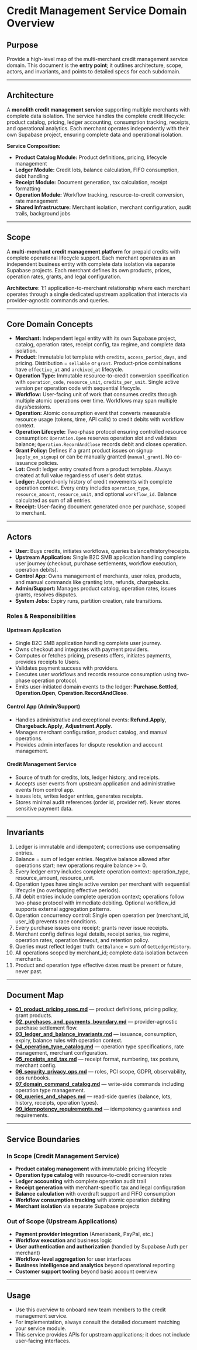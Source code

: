 # Credit Management Service Domain Overview

## Purpose
Provide a high-level map of the multi-merchant credit management service domain. This document is the **entry point**; it outlines architecture, scope, actors, and invariants, and points to detailed specs for each subdomain.

---

## Architecture
A **monolith credit management service** supporting multiple merchants with complete data isolation. The service handles the complete credit lifecycle: product catalog, pricing, ledger accounting, consumption tracking, receipts, and operational analytics. Each merchant operates independently with their own Supabase project, ensuring complete data and operational isolation.

**Service Composition:**
- **Product Catalog Module:** Product definitions, pricing, lifecycle management
- **Ledger Module:** Credit lots, balance calculation, FIFO consumption, debt handling
- **Receipt Module:** Document generation, tax calculation, receipt formatting
- **Operation Module:** Workflow tracking, resource-to-credit conversion, rate management
- **Shared Infrastructure:** Merchant isolation, merchant configuration, audit trails, background jobs

---

## Scope
A **multi-merchant credit management platform** for prepaid credits with complete operational lifecycle support. Each merchant operates as an independent business entity with complete data isolation via separate Supabase projects. Each merchant defines its own products, prices, operation rates, grants, and legal configuration. 

**Architecture**: 1:1 application-to-merchant relationship where each merchant operates through a single dedicated upstream application that interacts via provider-agnostic commands and queries.

---

## Core Domain Concepts
- **Merchant:** Independent legal entity with its own Supabase project, catalog, operation rates, receipt config, tax regime, and complete data isolation.
- **Product:** Immutable lot template with `credits`, `access_period_days`, and pricing. Distribution = `sellable` or `grant`. Product-price combinations have `effective_at` and `archived_at` lifecycle.
- **Operation Type:** Immutable resource-to-credit conversion specification with `operation_code`, `resource_unit`, `credits_per_unit`. Single active version per operation code with sequential lifecycle.
- **Workflow:** User-facing unit of work that consumes credits through multiple atomic operations over time. Workflows may span multiple days/sessions.
- **Operation:** Atomic consumption event that converts measurable resource usage (tokens, time, API calls) to credit debits with workflow context.
- **Operation Lifecycle:** Two-phase protocol ensuring controlled resource consumption: `Operation.Open` reserves operation slot and validates balance; `Operation.RecordAndClose` records debit and closes operation.
- **Grant Policy:** Defines if a grant product issues on signup (`apply_on_signup`) or can be manually granted (`manual_grant`). No co-issuance policies.
- **Lot:** Credit ledger entry created from a product template. Always created at full value regardless of user's debt status.
- **Ledger:** Append-only history of credit movements with complete operation context. Every entry includes `operation_type`, `resource_amount`, `resource_unit`, and optional `workflow_id`. Balance calculated as sum of all entries.
- **Receipt:** User-facing document generated once per purchase, scoped to merchant.

---

## Actors
- **User:** Buys credits, initiates workflows, queries balance/history/receipts.
- **Upstream Application:** Single B2C SMB application handling complete user journey (checkout, purchase settlements, workflow execution, operation debits).
- **Control App**: Owns management of merchants, user roles, products, and manual commands like granting lots, refunds, chargebacks.
- **Admin/Support:** Manages product catalog, operation rates, issues grants, resolves disputes.
- **System Jobs:** Expiry runs, partition creation, rate transitions.

### Roles & Responsibilities

#### Upstream Application
- Single B2C SMB application handling complete user journey.
- Owns checkout and integrates with payment providers.
- Computes or fetches pricing, presents offers, initiates payments, provides receipts to Users.
- Validates payment success with providers.
- Executes user workflows and records resource consumption using two-phase operation protocol.
- Emits user-initiated domain events to the ledger: **Purchase.Settled**, **Operation.Open**, **Operation.RecordAndClose**.

#### Control App (Admin/Support)
- Handles administrative and exceptional events: **Refund.Apply**, **Chargeback.Apply**, **Adjustment.Apply**.
- Manages merchant configuration, product catalog, and manual operations.
- Provides admin interfaces for dispute resolution and account management.

#### Credit Management Service
- Source of truth for credits, lots, ledger history, and receipts.
- Accepts user events from upstream application and administrative events from control app.
- Issues lots, writes ledger entries, generates receipts.
- Stores minimal audit references (order id, provider ref). Never stores sensitive payment data.

---

## Invariants
1. Ledger is immutable and idempotent; corrections use compensating entries.
2. Balance = sum of ledger entries. Negative balance allowed after operations start; new operations require balance >= 0.
3. Every ledger entry includes complete operation context: operation_type, resource_amount, resource_unit.
4. Operation types have single active version per merchant with sequential lifecycle (no overlapping effective periods).
5. All debit entries include complete operation context; operations follow two-phase protocol with immediate debiting. Optional workflow_id supports external aggregation patterns.
6. Operation concurrency control: Single open operation per (merchant_id, user_id) prevents race conditions.
7. Every purchase issues one receipt; grants never issue receipts.
8. Merchant config defines legal details, receipt series, tax regime, operation rates, operation timeout, and retention policy.
9. Queries must reflect ledger truth: `GetBalance` = sum of `GetLedgerHistory`.
10. All operations scoped by merchant_id; complete data isolation between merchants.
11. Product and operation type effective dates must be present or future, never past.

---

## Document Map
- **[01_product_pricing_spec.md](knowledge/domain/01_product_pricing_spec.md)** — product definitions, pricing policy, grant products.
- **[02_purchases_and_payments_boundary.md](knowledge/domain/02_purchases_and_payments_boundary.md)** — provider-agnostic purchase settlement flow.
- **[03_ledger_and_balance_invariants.md](knowledge/domain/03_ledger_and_balance_invariants.md)** — issuance, consumption, expiry, balance rules with operation context.
- **[04_operation_type_catalog.md](knowledge/domain/04_operation_type_catalog.md)** — operation type specifications, rate management, merchant configuration.
- **[05_receipts_and_tax.md](knowledge/domain/05_receipts_and_tax.md)** — receipt format, numbering, tax posture, merchant config.
- **[06_security_privacy_ops.md](knowledge/domain/06_security_privacy_ops.md)** — roles, PCI scope, GDPR, observability, ops runbooks.
- **[07_domain_command_catalog.md](knowledge/domain/07_domain_command_catalog.md)** — write-side commands including operation type management.
- **[08_queries_and_shapes.md](knowledge/domain/08_queries_and_shapes.md)** — read-side queries (balance, lots, history, receipts, operation types).
- **[09_idempotency_requirements.md](knowledge/domain/09_idempotency_requirements.md)** — idempotency guarantees and requirements.

---

## Service Boundaries

### In Scope (Credit Management Service)
- **Product catalog management** with immutable pricing lifecycle
- **Operation type catalog** with resource-to-credit conversion rates
- **Ledger accounting** with complete operation audit trail
- **Receipt generation** with merchant-specific tax and legal configuration
- **Balance calculation** with overdraft support and FIFO consumption
- **Workflow consumption tracking** with atomic operation debiting
- **Merchant isolation** via separate Supabase projects

### Out of Scope (Upstream Applications)
- **Payment provider integration** (Ameriabank, PayPal, etc.)
- **Workflow execution** and business logic
- **User authentication and authorization** (handled by Supabase Auth per merchant)
- **Workflow-level aggregation** for user interfaces
- **Business intelligence and analytics** beyond operational reporting
- **Customer support tooling** beyond basic account overview

---

## Usage
- Use this overview to onboard new team members to the credit management service.
- For implementation, always consult the detailed document matching your service module.
- This service provides APIs for upstream applications; it does not include user-facing interfaces.


